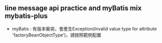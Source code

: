 ## line message api practice and myBatis mix mybatis-plus

- myBatis : 有版本衝突，會產生Exception(Invalid value type for attribute 'factoryBeanObjectType')，請按照範例配置
